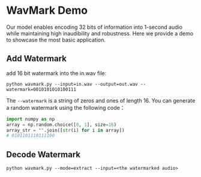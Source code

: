 # WavMark Demo

Our model enables encoding 32 bits of information into 1-second audio while maintaining high inaudibility and robustness. Here we provide a demo to showcase the most basic application.



## Add Watermark

add 16 bit watermark into the in.wav file: 

`python wavmark.py --input=in.wav --output=out.wav --watermark=0010101010100111`



The `--watermark`   is a string of zeros and ones of length 16. You can generate a random watermark using the following code：

```python
import numpy as np
array = np.random.choice([0, 1], size=16)
array_str = "".join([str(i) for i in array])
# 0101101110111100
```



## Decode Watermark

`python wavmark.py --mode=extract --input=<the watermarked audio>`

